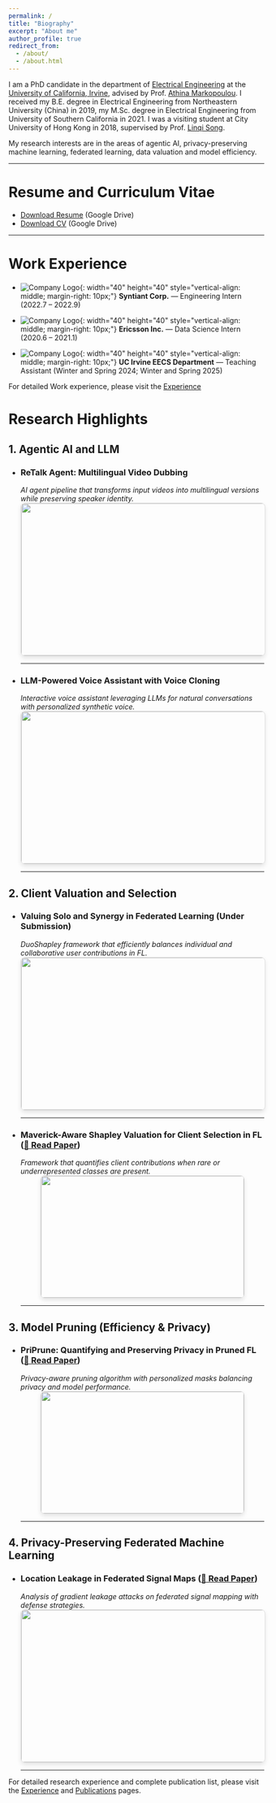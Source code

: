 ```yaml
---
permalink: /
title: "Biography"
excerpt: "About me"
author_profile: true
redirect_from: 
  - /about/
  - /about.html
---
```



<!-- Biography
------ -->
I am a PhD candidate in the department of [Electrical Engineering](https://engineering.uci.edu/dept/eecs) at the [University of California, Irvine](https://uci.edu), advised by Prof. [Athina Markopoulou](https://athinagroup.eng.uci.edu/athina/). I received my B.E. degree in Electrical Engineering from Northeastern University (China) in 2019, my M.Sc. degree in Electrical Engineering from University of Southern California in 2021. I was a visiting student at City University of Hong Kong in 2018, supervised by Prof. [Linqi Song](https://sites.google.com/site/aisquaredlab/about-us/linqi?authuser=0).

My research interests are in the areas of agentic AI, privacy-preserving machine learning, federated learning, data valuation and model efficiency.

<hr>

<!-- Education
======

* **University of California, Irvine, 09/2021 - Present**
  * Degree: PhD
  * Major: Electrical Engineering
  * GPA: 4.0/4.0

* **University of Southern California, 08/2019 - 05/2021**
  * Degree: Master
  * Major: Electrical Engineering
  * GPA: 3.71/4.0

* **Northeastern University (China), 09/2015 - 06/2019**
  * Degree: Bachelor
  * Major: Electronic Information Engineering
  * GPA: 93/100 -->

<!-- Research Experience
======

* PriPrune: Quantifying and Preserving Privacy in Pruned FL, 2022.11 – 2023.8.
  * Advisor: Prof. Athina Markopoulou (University of California Irvine).
  * Performed the first investigation of privacy guarantees for model pruning in FL. We also derived information-
theoretic upper bounds on the amount of information leaked by pruned FL models.
  * Introduced PriPrune – a privacy-aware algorithm for local model pruning, which uses a personalized per-
client defense mask and adapts the defense pruning rate so as to jointly optimize privacy and model perfor-
mance.

* Information Leakage In Personalized Federated Learning, 2022.4 – 2022.6.
  * Advisor: Prof. Athina Markopoulou (University of California Irvine).
  * Launched the gradient leakage attack (DLG attack) in personalized federated learning and articulated how personalized FL can influence the DLG attack with regard to different level of personalization. We showed that with low-level personalization, the DLG attack could easily reconstruct clients’ training data but with high-level personalization, the overall performance of DLG attack deteriorated a lot.
  * Proposed the PerFed-LDP, the per-example level differential privacy for personalized federated learning. We analyzed the privacy-utility tradeoff of PerFed-LDP and demonstrated the results of DLG attack in differentially private personalized FL.

* Privacy by Projection: Federated Population Density Estimation by Projecting on Random Features, 2021.12 – 2022.07.
  * Advisor: Prof. Athina Markopoulou (University of California Irvine).
  * Proposed a federated KDE framework for estimating the user population density,which not only kept users’ data local, but also protected against a malicious server that tries to infer users’ locations.
  * Our proposed federated Random Fourier feature (RFF) KDE leveraged a random feature representation of the KDE solution, in which each user’s information was irreversibly projected onto a small number of spatially delocalized basis functions.

* Location Leakage in Federated Signal Maps, 2021.11 – 2022.04.
  * Advisor: Prof. Athina Markopoulou (University of California Irvine).
  * launched the gradients leakage attack (DLG attack) on signal map prediction tasks and successfully recon- structed the average location of users’ private spatiotemporal dataset during the federated training process.
  * Proposed a defense approach that selects local batches so that the inferred location is far from the true average location, thus misleading the DLG attacker. Explored the tradeoff between utility in federated
signal map task and privacy in protecting clients’ data.

* SaferQ: Obfuscating Search Queries via Generative Adversarial Privacy, 2020.03 – 2020.05.
  * Advisor: Prof. Keith Chugg (University of Southern California).
  * Our proposed SaferQ extended the existing Generative Adversarial Privacy framework for sequence gen- eration problems. Deployed between browser and query log databases. Query logs will be obfuscated by SaferQ based on our desired privacy and utility tradeoff ratio.

* Secure Federated XGBoost Framework, 2018.09 – 2019.08.
  * Advisor: Prof. Linqi Song (City University of Hong Kong).
  * Our proposed secure federated XGBoost algorithm incorporated data aggregation and sparse federated up-
date processes to balance the tradeoff between privacy and learning performance.
  * Based on the characteristics of split finding in XGBoost, we introduced the anonymous virtual data cluster
in the data aggregation process and thus hided a specific user’s gradients under the anonymous cluster.


Work Experience
======

* 07/2022 - 09/2022: Engineering Intern
  * Syntiant Corp.
  * Research on keyword spotting with student-teacher framework.
  
* 06/2020 - 01/2021: Data Science Internship
  * Ericsson Inc.
  * Research on secure federated learning with XGBoost. -->

<!-- Preprints
====== -->

<!-- Publications
============

Chu, Tianyue\*, **Yang, Mengwei**\*, and Laoutaris, Nikolaos, and Markopoulou, Athina. “[PriPrune: Quantifying and Preserving Privacy in Pruned Federated Learning](https://arxiv.org/pdf/2310.19958.pdf)”, arXiv preprint arXiv:2310.19958 (2023), under review.

Bakopoulou, Evita\*, **Yang, Mengwei**\*, and Zhang, Jiang and Psounis, Konstantinos and Markopoulou, Athina, "[Location leakage in federated signal maps](https://arxiv.org/pdf/2112.03452.pdf).", accepted in IEEE Transactions on Mobile Computing, Oct. 2023

Zong, Zixiao and **Yang, Mengwei** and Ley, Justin and Butts, Carter T and Markopoulou, Athina, "[Privacy by projection: Federated population density estimation by projecting on random features](https://petsymposium.org/popets/2023/popets-2023-0019.pdf).", in Proceedings of Privacy Enhancing Technologies (PoPETs), 2023(1), Lausanne, Switzerland, July 2023.

**Yang, Mengwei** and Song, Linqi and Xu, Jie and Li, Congduan and Tan, Guozhen, "[The Tradeoff Between Privacy and Accuracy in Anomaly Detection Using Federated XGBoost](https://arxiv.org/pdf/1907.07157.pdf)", accepted and to appear in IJCAI Workshop: 1st International Workshop on Federated Machine Learning for User Privacy and Data Confidentiality (IJCAI-FL 2019).

(* means equal contributions) -->

<!-- Create content & metadata
------
For site content, there is one markdown file for each type of content, which are stored in directories like _publications, _talks, _posts, _teaching, or _pages. For example, each talk is a markdown file in the [_talks directory](https://github.com/academicpages/academicpages.github.io/tree/master/_talks). At the top of each markdown file is structured data in YAML about the talk, which the theme will parse to do lots of cool stuff. The same structured data about a talk is used to generate the list of talks on the [Talks page](https://academicpages.github.io/talks), each [individual page](https://academicpages.github.io/talks/2012-03-01-talk-1) for specific talks, the talks section for the [CV page](https://academicpages.github.io/cv), and the [map of places you've given a talk](https://academicpages.github.io/talkmap.html) (if you run this [python file](https://github.com/academicpages/academicpages.github.io/blob/master/talkmap.py) or [Jupyter notebook](https://github.com/academicpages/academicpages.github.io/blob/master/talkmap.ipynb), which creates the HTML for the map based on the contents of the _talks directory).

**Markdown generator**

I have also created [a set of Jupyter notebooks](https://github.com/academicpages/academicpages.github.io/tree/master/markdown_generator
) that converts a CSV containing structured data about talks or presentations into individual markdown files that will be properly formatted for the academicpages template. The sample CSVs in that directory are the ones I used to create my own personal website at stuartgeiger.com. My usual workflow is that I keep a spreadsheet of my publications and talks, then run the code in these notebooks to generate the markdown files, then commit and push them to the GitHub repository.

How to edit your site's GitHub repository
------
Many people use a git client to create files on their local computer and then push them to GitHub's servers. If you are not familiar with git, you can directly edit these configuration and markdown files directly in the github.com interface. Navigate to a file (like [this one](https://github.com/academicpages/academicpages.github.io/blob/master/_talks/2012-03-01-talk-1.md) and click the pencil icon in the top right of the content preview (to the right of the "Raw | Blame | History" buttons). You can delete a file by clicking the trashcan icon to the right of the pencil icon. You can also create new files or upload files by navigating to a directory and clicking the "Create new file" or "Upload files" buttons. 

Example: editing a markdown file for a talk
![Editing a markdown file for a talk](/images/editing-talk.png)

For more info
------
More info about configuring academicpages can be found in [the guide](https://academicpages.github.io/markdown/). The [guides for the Minimal Mistakes theme](https://mmistakes.github.io/minimal-mistakes/docs/configuration/) (which this theme was forked from) might also be helpful. -->

Resume and Curriculum Vitae
======

* [Download Resume](https://drive.google.com/file/d/1hJ_PxMJOuQ9Y9vYljS8wOoilbCTC-kw2/view?usp=sharing) (Google Drive)
* [Download CV](https://drive.google.com/file/d/1K1XW7Wvvu9hVXOOHt4uHwaJZhFklxLoW/view?usp=sharing) (Google Drive)

<hr>

Work Experience
======

<div style="margin-bottom: 1.5em;"></div>

* ![Company Logo](/images/syntiant.jpg){: width="40" height="40" style="vertical-align: middle; margin-right: 10px;"} **Syntiant Corp.** — Engineering Intern (2022.7 – 2022.9)

* ![Company Logo](/images/Ericsson_logo.png){: width="40" height="40" style="vertical-align: middle; margin-right: 10px;"} **Ericsson Inc.** — Data Science Intern (2020.6 – 2021.1)

* ![Company Logo](/images/UCI.png){: width="40" height="40" style="vertical-align: middle; margin-right: 10px;"} **UC Irvine EECS Department** — Teaching Assistant (Winter and Spring 2024; Winter and Spring 2025)

For detailed Work experience, please visit the [Experience](/experience/experience)

<div style="margin-bottom: 1.5em;"></div>

Research Highlights
======

## 1. Agentic AI and LLM

* ### ReTalk Agent: Multilingual Video Dubbing
  *AI agent pipeline that transforms input videos into multilingual versions while preserving speaker identity.*
  <a href="/images/retalk-overview.png" target="_blank">
  <div style="text-align:center;">
  <img src="/images/retalk-overview.png" width="500" height="300" style="cursor: pointer; border: 1px solid #ddd; border-radius: 8px; box-shadow: 0 4px 8px rgba(0,0,0,0.1);">
  </div>
  </a>
  <hr>
* ### LLM-Powered Voice Assistant with Voice Cloning
  *Interactive voice assistant leveraging LLMs for natural conversations with personalized synthetic voice.*
  <a href="/images/llm-assistant-overview.png" target="_blank">
  <div style="text-align:center;">
  <img src="/images/llm-assistant-overview.png" width="500" height="300" style="cursor: pointer; border: 1px solid #ddd; border-radius: 8px; box-shadow: 0 4px 8px rgba(0,0,0,0.1);">
  </div>
  </a>
  <hr>

## 2. Client Valuation and Selection

* ### Valuing Solo and Synergy in Federated Learning (Under Submission)
  *DuoShapley framework that efficiently balances individual and collaborative user contributions in FL.*
  <a href="/images/duoshapley-overview.png" target="_blank">
  <div style="text-align:center;">
  <img src="/images/duoshapley-overview.png" width="500" height="300" style="cursor: pointer; border: 1px solid #ddd; border-radius: 8px; box-shadow: 0 4px 8px rgba(0,0,0,0.1);">
  </div>
  </a>
  <hr>
* ### Maverick-Aware Shapley Valuation for Client Selection in FL ([📄 Read Paper](https://openreview.net/forum?id=JtybGfTUdq))
  *Framework that quantifies client contributions when rare or underrepresented classes are present.*
  <a href="/images/maverick-shapley-overview.png" target="_blank">
  <div style="text-align:center;">
  <img src="/images/maverick-shapley-overview.png" width="400" height="240" style="cursor: pointer; border: 1px solid #ddd; border-radius: 8px; box-shadow: 0 4px 8px rgba(0,0,0,0.1);">
  </div>
  </a>
  <hr>

## 3. Model Pruning (Efficiency & Privacy)

* ### PriPrune: Quantifying and Preserving Privacy in Pruned FL ([📄 Read Paper](https://doi.org/10.1145/3702241))
  *Privacy-aware pruning algorithm with personalized masks balancing privacy and model performance.*
  <a href="/images/priprune-overview.png" target="_blank">
  <div style="text-align:center;">
  <img src="/images/priprune-overview.png" width="400" height="240" style="cursor: pointer; border: 1px solid #ddd; border-radius: 8px; box-shadow: 0 4px 8px rgba(0,0,0,0.1);">
  </div>
  </a>
  <hr>

## 4. Privacy-Preserving Federated Machine Learning

* ### Location Leakage in Federated Signal Maps ([📄 Read Paper](https://www.computer.org/csdl/journal/tm/2024/06/10315165/1S2UkRgrKMw))
  *Analysis of gradient leakage attacks on federated signal mapping with defense strategies.*
  <a href="/images/location-leakage-overview.png" target="_blank">
  <div style="text-align:center;">
  <img src="/images/location-leakage-overview.png" width="500" height="300" style="cursor: pointer; border: 1px solid #ddd; border-radius: 8px; box-shadow: 0 4px 8px rgba(0,0,0,0.1);">
  </div>
  </a>
  <hr>

For detailed research experience and complete publication list, please visit the [Experience](/experience/experience) and [Publications](/publications/) pages.

